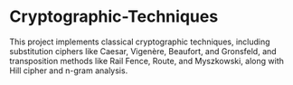# Cryptographic-Techniques
This project implements classical cryptographic techniques, including substitution ciphers like Caesar, Vigenère, Beaufort, and Gronsfeld, and transposition methods like Rail Fence, Route, and Myszkowski, along with Hill cipher and n-gram analysis.
